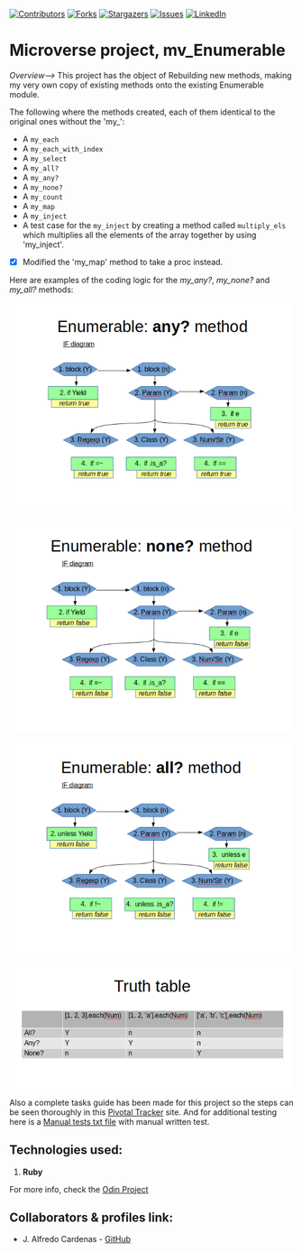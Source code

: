 [![Contributors][contributors-shield]][contributors-url]
[![Forks][forks-shield]][forks-url]
[![Stargazers][stars-shield]][stars-url]
[![Issues][issues-shield]][issues-url]
[![LinkedIn][linkedin-shield]][linkedin-url]


# Microverse project, mv_Enumerable
*Overview-->*
This project has the object of Rebuilding new methods, making my very own copy of existing methods onto the existing Enumerable module.

The following where the methods created, each of them identical to the original ones without the 'my_':
- A `my_each`
- A `my_each_with_index`
- A `my_select`
- A `my_all?`
- A `my_any?`
- A `my_none?`
- A `my_count`
- A `my_map`
- A `my_inject`
- A test case for the `my_inject` by creating a method called `multiply_els` which multiplies all the elements of the array together by using 'my_inject'.
- [x] Modified the 'my_map' method to take a proc instead.

Here are examples of the coding logic for the _my_any?_, _my_none?_ and _my_all?_ methods:

![my_any logic](img/my_any-logic.png)

![my_none logic](img/my_none-logic.png)

![my_all logic](img/my_all-logic.png)

![logic truth-table](img/any_all_none-truthtable.png)

Also a complete tasks guide has been made for this project so the steps can be seen thoroughly in this [Pivotal Tracker](https://www.pivotaltracker.com/n/projects/2423734) site.
And for additional testing here is a [Manual tests txt file](info/Enumerable_methods,_manual_tests) with manual written test.


## Technologies used:
1. **Ruby**


For more info, check the [Odin Project](https://www.theodinproject.com/courses/ruby-programming/lessons/advanced-building-blocks)


## Collaborators & profiles link:
- J. Alfredo Cardenas - [GitHub](https://github.com/newincome)


<!-- MARKDOWN LINKS & IMAGES -->
<!-- https://www.markdownguide.org/basic-syntax/#reference-style-links -->
[contributors-shield]: https://img.shields.io/github/contributors/NewIncome/mv_Enumerable.svg?style=flat-square
[contributors-url]: https://github.com/NewIncome/mv_Enumerable/graphs/contributors
[forks-shield]: https://img.shields.io/github/forks/NewIncome/mv_Enumerable.svg?style=flat-square
[forks-url]: https://github.com/NewIncome/mv_Enumerable/network/members
[stars-shield]: https://img.shields.io/github/stars/NewIncome/mv_Enumerable.svg?style=flat-square
[stars-url]: https://github.com/NewIncome/mv_Enumerable/stargazers
[issues-shield]: https://img.shields.io/github/issues/NewIncome/mv_Enumerable.svg?style=flat-square
[issues-url]: https://github.com/NewIncome/mv_Enumerable/issues
[linkedin-shield]: https://img.shields.io/badge/-LinkedIn-black.svg?style=flat-square&logo=linkedin&colorB=555
[linkedin-url]: https://www.linkedin.com/in/alfredo-cardenas-62b021183
